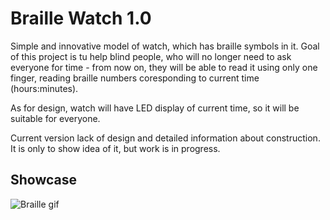 # Braille Watch 1.0

Simple and innovative model of watch, which has braille symbols in it. Goal of this project is tu help blind people, who will no longer need to ask everyone for time - from now on, they will be able to read it using only one finger, reading braille numbers coresponding to current time (hours:minutes).

As for design, watch will have LED display of current time, so it will be suitable for everyone.

Current version lack of design and detailed information about construction. It is only to show idea of it, but work is in progress.

## Showcase

![Braille gif](/assets/braille2.gif)
